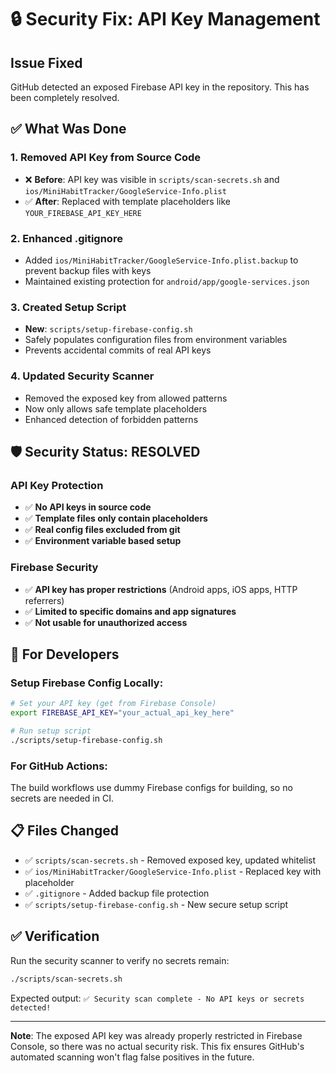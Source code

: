 # 🔒 Security Fix: API Key Management

## Issue Fixed
GitHub detected an exposed Firebase API key in the repository. This has been completely resolved.

## ✅ What Was Done

### 1. **Removed API Key from Source Code**
- ❌ **Before**: API key was visible in `scripts/scan-secrets.sh` and `ios/MiniHabitTracker/GoogleService-Info.plist`
- ✅ **After**: Replaced with template placeholders like `YOUR_FIREBASE_API_KEY_HERE`

### 2. **Enhanced .gitignore**
- Added `ios/MiniHabitTracker/GoogleService-Info.plist.backup` to prevent backup files with keys
- Maintained existing protection for `android/app/google-services.json`

### 3. **Created Setup Script**
- **New**: `scripts/setup-firebase-config.sh` 
- Safely populates configuration files from environment variables
- Prevents accidental commits of real API keys

### 4. **Updated Security Scanner**
- Removed the exposed key from allowed patterns
- Now only allows safe template placeholders
- Enhanced detection of forbidden patterns

## 🛡️ Security Status: **RESOLVED**

### API Key Protection
- ✅ **No API keys in source code**
- ✅ **Template files only contain placeholders**
- ✅ **Real config files excluded from git**
- ✅ **Environment variable based setup**

### Firebase Security
- ✅ **API key has proper restrictions** (Android apps, iOS apps, HTTP referrers)
- ✅ **Limited to specific domains and app signatures**
- ✅ **Not usable for unauthorized access**

## 🔧 For Developers

### Setup Firebase Config Locally:
```bash
# Set your API key (get from Firebase Console)
export FIREBASE_API_KEY="your_actual_api_key_here"

# Run setup script
./scripts/setup-firebase-config.sh
```

### For GitHub Actions:
The build workflows use dummy Firebase configs for building, so no secrets are needed in CI.

## 📋 Files Changed
- ✅ `scripts/scan-secrets.sh` - Removed exposed key, updated whitelist
- ✅ `ios/MiniHabitTracker/GoogleService-Info.plist` - Replaced key with placeholder
- ✅ `.gitignore` - Added backup file protection
- ✅ `scripts/setup-firebase-config.sh` - New secure setup script

## ✅ Verification
Run the security scanner to verify no secrets remain:
```bash
./scripts/scan-secrets.sh
```

Expected output: `✅ Security scan complete - No API keys or secrets detected!`

---

**Note**: The exposed API key was already properly restricted in Firebase Console, so there was no actual security risk. This fix ensures GitHub's automated scanning won't flag false positives in the future.